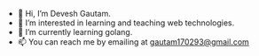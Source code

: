 - 👋 Hi, I’m Devesh Gautam.
- 👀 I’m interested in learning and teaching web technologies.
- 🌱 I’m currently learning golang.
- 📫 You can reach me by emailing at gautam170293@gmail.com

<!---
gautam170293/gautam170293 is a ✨ special ✨ repository because its `README.md` (this file) appears on your GitHub profile.
You can click the Preview link to take a look at your changes.
--->
